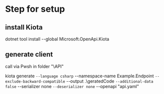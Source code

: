 ﻿# Step for setup

## install Kiota

dotnet tool install --global Microsoft.OpenApi.Kiota

## generate client

call via Pwsh in folder "\API"

kiota generate `
 --language csharp `
 --namespace-name Example.Endpoint `
 --exclude-backward-compatible `
 --output .\geratedCode `
 --additional-data false `
 --serializer none `
 --deserializer none `
 --openapi "api.yaml"